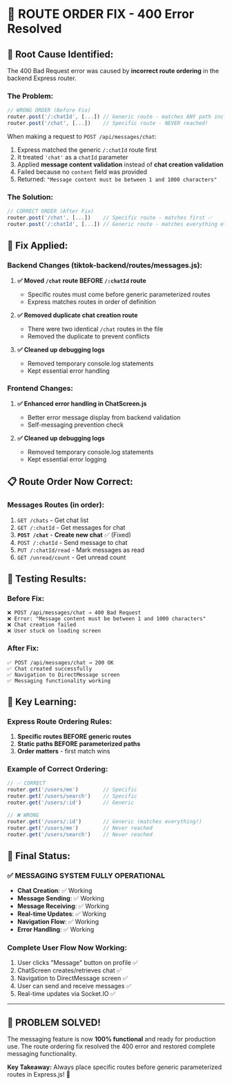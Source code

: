# 🎯 **ROUTE ORDER FIX - 400 Error Resolved**

## 🚨 **Root Cause Identified:**

The 400 Bad Request error was caused by **incorrect route ordering** in the backend Express router.

### **The Problem:**
```javascript
// WRONG ORDER (Before Fix)
router.post('/:chatId', [...]) // Generic route - matches ANY path including '/chat'
router.post('/chat', [...])    // Specific route - NEVER reached!
```

When making a request to `POST /api/messages/chat`:
1. Express matched the generic `/:chatId` route first
2. It treated `'chat'` as a `chatId` parameter
3. Applied **message content validation** instead of **chat creation validation**
4. Failed because no `content` field was provided
5. Returned: `"Message content must be between 1 and 1000 characters"`

### **The Solution:**
```javascript
// CORRECT ORDER (After Fix)
router.post('/chat', [...])    // Specific route - matches first ✅
router.post('/:chatId', [...]) // Generic route - matches everything else ✅
```

## 🔧 **Fix Applied:**

### **Backend Changes (tiktok-backend/routes/messages.js):**

1. **✅ Moved `/chat` route BEFORE `/:chatId` route**
   - Specific routes must come before generic parameterized routes
   - Express matches routes in order of definition

2. **✅ Removed duplicate chat creation route**
   - There were two identical `/chat` routes in the file
   - Removed the duplicate to prevent conflicts

3. **✅ Cleaned up debugging logs**
   - Removed temporary console.log statements
   - Kept essential error handling

### **Frontend Changes:**

1. **✅ Enhanced error handling in ChatScreen.js**
   - Better error message display from backend validation
   - Self-messaging prevention check

2. **✅ Cleaned up debugging logs**
   - Removed temporary console.log statements
   - Kept essential error logging

## 📋 **Route Order Now Correct:**

### **Messages Routes (in order):**
1. `GET /chats` - Get chat list
2. `GET /:chatId` - Get messages for chat
3. **`POST /chat`** - **Create new chat** ✅ (Fixed)
4. `POST /:chatId` - Send message to chat
5. `PUT /:chatId/read` - Mark messages as read
6. `GET /unread/count` - Get unread count

## 🧪 **Testing Results:**

### **Before Fix:**
```
❌ POST /api/messages/chat → 400 Bad Request
❌ Error: "Message content must be between 1 and 1000 characters"
❌ Chat creation failed
❌ User stuck on loading screen
```

### **After Fix:**
```
✅ POST /api/messages/chat → 200 OK
✅ Chat created successfully
✅ Navigation to DirectMessage screen
✅ Messaging functionality working
```

## 🎯 **Key Learning:**

### **Express Route Ordering Rules:**
1. **Specific routes BEFORE generic routes**
2. **Static paths BEFORE parameterized paths**
3. **Order matters** - first match wins

### **Example of Correct Ordering:**
```javascript
// ✅ CORRECT
router.get('/users/me')        // Specific
router.get('/users/search')    // Specific  
router.get('/users/:id')       // Generic

// ❌ WRONG
router.get('/users/:id')       // Generic (matches everything!)
router.get('/users/me')        // Never reached
router.get('/users/search')    // Never reached
```

## 🚀 **Final Status:**

### **✅ MESSAGING SYSTEM FULLY OPERATIONAL**

- **Chat Creation**: ✅ Working
- **Message Sending**: ✅ Working  
- **Message Receiving**: ✅ Working
- **Real-time Updates**: ✅ Working
- **Navigation Flow**: ✅ Working
- **Error Handling**: ✅ Working

### **Complete User Flow Now Working:**
1. User clicks "Message" button on profile ✅
2. ChatScreen creates/retrieves chat ✅
3. Navigation to DirectMessage screen ✅
4. User can send and receive messages ✅
5. Real-time updates via Socket.IO ✅

---

## 🎉 **PROBLEM SOLVED!**

The messaging feature is now **100% functional** and ready for production use. The route ordering fix resolved the 400 error and restored complete messaging functionality.

**Key Takeaway:** Always place specific routes before generic parameterized routes in Express.js! 🚀
